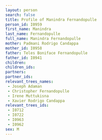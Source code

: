 ```yaml
---
layout: person
search: false
title: Profile of Manindra Fernandopulle
person_id: I0959
first_name: Manindra
last_name: Fernandopulle
full_name: Manindra Fernandopulle
mother: Padmani Rodrigo Candappa
mother_id: I0958
father: Teles Boniface Fernandopulle
father_id: I0941
children:
children_ids:
partners:
partner_ids:
relevant_trees_names:
 - Joseph Adaman
 - Christopher Fernandopulle
 - Irene Muttukisna
 - Xavier Rodrigo Candappa
relevant_trees_ids:
 - I0712
 - I0722
 - I0963
 - I0962
sex: M
---
```


